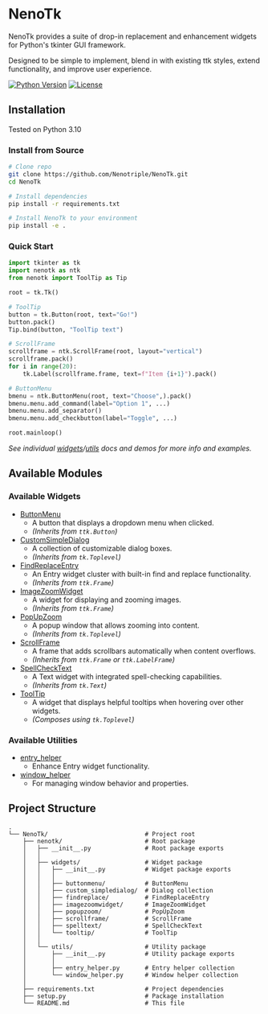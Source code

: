 # NenoTk

NenoTk provides a suite of drop-in replacement and enhancement widgets for Python's tkinter GUI framework.

Designed to be simple to implement, blend in with existing ttk styles, extend functionality, and improve user experience.

[![Python Version](https://img.shields.io/badge/python-3.10+-blue.svg)](https://www.python.org/downloads/)
[![License](https://img.shields.io/badge/license-MIT-green.svg)](LICENSE)

## Installation

Tested on Python 3.10

### Install from Source

```bash
# Clone repo
git clone https://github.com/Nenotriple/NenoTk.git
cd NenoTk

# Install dependencies
pip install -r requirements.txt

# Install NenoTk to your environment
pip install -e .
```

### Quick Start

```python
import tkinter as tk
import nenotk as ntk
from nenotk import ToolTip as Tip

root = tk.Tk()

# ToolTip
button = tk.Button(root, text="Go!")
button.pack()
Tip.bind(button, "ToolTip text")

# ScrollFrame
scrollframe = ntk.ScrollFrame(root, layout="vertical")
scrollframe.pack()
for i in range(20):
    tk.Label(scrollframe.frame, text=f"Item {i+1}").pack()

# ButtonMenu
bmenu = ntk.ButtonMenu(root, text="Choose",).pack()
bmenu.menu.add_command(label="Option 1", ...)
bmenu.menu.add_separator()
bmenu.menu.add_checkbutton(label="Toggle", ...)

root.mainloop()
```

*See individual [widgets](nenotk/widgets)/[utils](nenotk/utils) docs and demos for more info and examples.*

## Available Modules

### Available Widgets

- [ButtonMenu](nenotk/widgets/buttonmenu/__init__.py)
  - A button that displays a dropdown menu when clicked.
  - *(Inherits from `ttk.Button`)*
- [CustomSimpleDialog](nenotk/widgets/custom_simpledialog/__init__.py)
  - A collection of customizable dialog boxes.
  - *(Inherits from `tk.Toplevel`)*
- [FindReplaceEntry](nenotk/widgets/find_replace_entry/__init__.py)
  - An Entry widget cluster with built-in find and replace functionality.
  - *(Inherits from `ttk.Frame`)*
- [ImageZoomWidget](nenotk/widgets/image_zoom/__init__.py)
  - A widget for displaying and zooming images.
  - *(Inherits from `ttk.Frame`)*
- [PopUpZoom](nenotk/widgets/popup_zoom/__init__.py)
  - A popup window that allows zooming into content.
  - *(Inherits from `tk.Toplevel`)*
- [ScrollFrame](nenotk/widgets/scrollframe/__init__.py)
  - A frame that adds scrollbars automatically when content overflows.
  - *(Inherits from `ttk.Frame` or `ttk.LabelFrame`)*
- [SpellCheckText](nenotk/widgets/spelltext/__init__.py)
  - A Text widget with integrated spell-checking capabilities.
  - *(Inherits from `tk.Text`)*
- [ToolTip](nenotk/widgets/tooltip/__init__.py)
  - A widget that displays helpful tooltips when hovering over other widgets.
  - *(Composes using `tk.Toplevel`)*

### Available Utilities

- [entry_helper](nenotk/utils/entry_helper.py)
  - Enhance Entry widget functionality.
- [window_helper](nenotk/utils/window_helper.py)
  - For managing window behavior and properties.

## Project Structure

```filetree
.
└── NenoTk/                           # Project root
    ├── nenotk/                       # Root package
    │   ├── __init__.py               # Root package exports
    │   │
    │   ├── widgets/                  # Widget package
    │   │   ├── __init__.py           # Widget package exports
    │   │   │
    │   │   ├── buttonmenu/           # ButtonMenu
    │   │   ├── custom_simpledialog/  # Dialog collection
    │   │   ├── findreplace/          # FindReplaceEntry
    │   │   ├── imagezoomwidget/      # ImageZoomWidget
    │   │   ├── popupzoom/            # PopUpZoom
    │   │   ├── scrollframe/          # ScrollFrame
    │   │   ├── spelltext/            # SpellCheckText
    │   │   └── tooltip/              # ToolTip
    │   │
    │   └── utils/                    # Utility package
    │       ├── __init__.py           # Utility package exports
    │       │
    │       ├── entry_helper.py       # Entry helper collection
    │       └── window_helper.py      # Window helper collection
    │
    ├── requirements.txt              # Project dependencies
    ├── setup.py                      # Package installation
    └── README.md                     # This file
```
